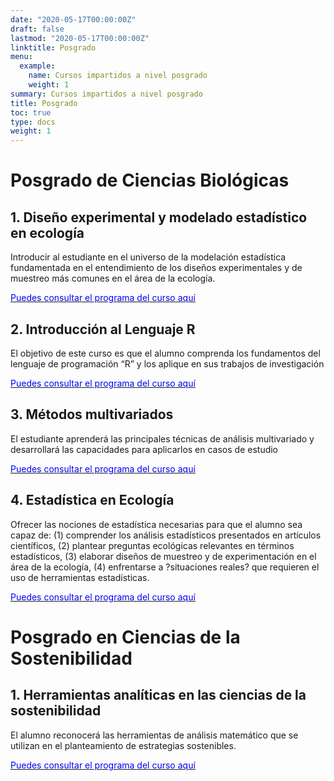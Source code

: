 ```yaml
---
date: "2020-05-17T00:00:00Z"
draft: false
lastmod: "2020-05-17T00:00:00Z"
linktitle: Posgrado
menu:
  example:
    name: Cursos impartidos a nivel posgrado
    weight: 1
summary: Cursos impartidos a nivel posgrado
title: Posgrado
toc: true
type: docs
weight: 1
---
```



# Posgrado de Ciencias Biológicas

## 1. Diseño experimental y modelado estadístico en ecología

Introducir al estudiante en el universo de la modelación estadística fundamentada en el entendimiento de los diseños
experimentales y de muestreo más comunes en el área de la ecología.

 [<span style="color:blue">Puedes consultar el programa del curso aquí</span>](http://pcbiol.posgrado.unam.mx/programas_cursos/2020-1/dise%C3%B1o_experimental_y_modelado_estadistico_en_ecologia.pdf)

## 2. Introducción al Lenguaje R

El objetivo de este curso es que el alumno comprenda los fundamentos del lenguaje de programación “R” y los aplique en sus trabajos de investigación
 
 [<span style="color:blue">Puedes consultar el programa del curso aquí</span>](http://pcbiol.posgrado.unam.mx/programas_cursos/2020-2/introduccion_al_lenguaje__r.pdf)

##  3. Métodos multivariados

El estudiante aprenderá las principales técnicas de análisis multivariado y desarrollará las capacidades
para aplicarlos en casos de estudio

 [<span style="color:blue">Puedes consultar el programa del curso aquí</span>](http://pcbiol.posgrado.unam.mx/programas_cursos/2018-2/introduccion_al_estudio_de_los_metodos_multivariados.pdf)

## 4. Estadística en Ecología

Ofrecer las nociones de estadística necesarias para que el alumno sea capaz de: (1) comprender los análisis estadísticos
presentados en artículos científicos, (2) plantear preguntas ecológicas relevantes en términos estadísticos, (3) elaborar
diseños de muestreo y de experimentación en el área de la ecología, (4) enfrentarse a ?situaciones reales? que requieren
el uso de herramientas estadísticas.

[<span style="color:blue">Puedes consultar el programa del curso aquí</span>](http://pcbiol.posgrado.unam.mx/programas_cursos/2019-2/estadistica_en_ecologia.pdf)


# Posgrado en Ciencias de la Sostenibilidad

## 1. Herramientas analíticas en las ciencias de la sostenibilidad

El alumno reconocerá las herramientas de análisis matemático que se utilizan en el planteamiento
de estrategias sostenibles.

 [<span style="color:blue">Puedes consultar el programa del curso aquí</span>](https://sostenibilidad.posgrado.unam.mx/media/cursos/2/herramientas_analiticas_en_las_ciencias_de_la_sostenibilidad.pdf)



